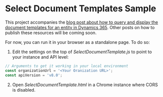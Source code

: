 # Select Document Templates Sample

This project accompanies the [blog post about how to query and display the document templates for an entity in Dynamics 365](https://www.codevanguard.com/blog/finding-document-templates-for-entities-in-dynamics-365---part-1:-creating-the-control/). Other posts on how to publish these resources will be coming soon.

For now, you can run it in your browser as a standalone page. To do so:

1. Edit the settings on the top of _SelectDocumentTemplate.js_ to point to your instance and API level:

```javascript
// Arguments to get it working in your local environment
const organizationUrl = '<Your Oranization URL>';
const apiVersion = 'v8.0';
```

2. Open _SelectDocumentTemplate.html_ in a Chrome instance where CORS is disabled.
